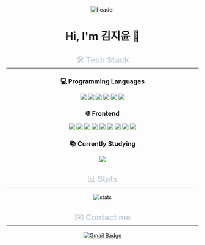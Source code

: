 <div align="center">
  <img src="https://capsule-render.vercel.app/api?type=waving&color=62C2E8&height=150&section=header" alt="header" />

  <h1>Hi, I'm 김지윤 👋</h1>
  
  <h2 style="border-bottom: 1px solid #21262d; color: #c9d1d9;"> 🛠️ Tech Stack </h2> 
  <h3>💻 Programming Languages</h3>
  <div>
    <img src="https://img.shields.io/badge/JavaScript-F7DF1E?style=for-the-badge&logo=JavaScript&logoColor=white"/>
    <img src="https://img.shields.io/badge/TypeScript-007ACC?style=for-the-badge&logo=typescript&logoColor=white" />
    <img src="https://img.shields.io/badge/Java-ED8B00?style=for-the-badge&logo=openjdk&logoColor=white" />
    <img src="https://img.shields.io/badge/Python-14354C?style=for-the-badge&logo=python&logoColor=white" />
    <img src="https://img.shields.io/badge/HTML5-E34F26?style=for-the-badge&logo=html5&logoColor=white" />
    <img src="https://img.shields.io/badge/CSS3-1572B6?style=for-the-badge&logo=css3&logoColor=white" />
  </div>
  <h3>🌐 Frontend</h3>
  <div>
    <img src="https://img.shields.io/badge/React-20232A?style=for-the-badge&logo=react&logoColor=61DAFB" />
    <img src="https://img.shields.io/badge/Vue.js-35495E?style=for-the-badge&logo=vue.js&logoColor=4FC08D" />
    <img src="https://img.shields.io/badge/HTML5-E34F26?style=for-the-badge&logo=html5&logoColor=white" />
    <img src="https://img.shields.io/badge/CSS3-1572B6?style=for-the-badge&logo=css3&logoColor=white" />
    <img src="https://img.shields.io/badge/Jotai-3DDC84?style=for-the-badge&logo=atom&logoColor=white" />
    <img src="https://img.shields.io/badge/Zustand-009688?style=for-the-badge&logo=redux&logoColor=white" />
    <img src="https://img.shields.io/badge/Tailwind_CSS-38B2AC?style=for-the-badge&logo=tailwind-css&logoColor=white" />
    <img src="https://img.shields.io/badge/Styled--Components-DB7093?style=for-the-badge&logo=styled-components&logoColor=white" />
    <img src="https://img.shields.io/badge/Vite-646CFF?style=for-the-badge&logo=vite&logoColor=white" />
  </div>
  <h3>📚 Currently Studying</h3>
  <div>
    <img src="https://img.shields.io/badge/Next.js-000000?style=for-the-badge&logo=next.js&logoColor=white" />
  </div>
  
  
  <h2 style="border-bottom: 1px solid #21262d; color: #c9d1d9;"> 📊 Stats </h2>
  
  <img src="https://github-readme-stats.vercel.app/api?username=yunva17&show_icons=true&theme=radical" alt="stats" />
  
  <h2 style="border-bottom: 1px solid #21262d; color: #c9d1d9;"> ✉️ Contact me </h2>
  <a href="mailto:yunva17@naver.com">
    <img src="https://img.shields.io/badge/email-D14836?style=for-the-badge&logo=gmail&logoColor=white" alt="Gmail Badge" />
  </a>
</div>
